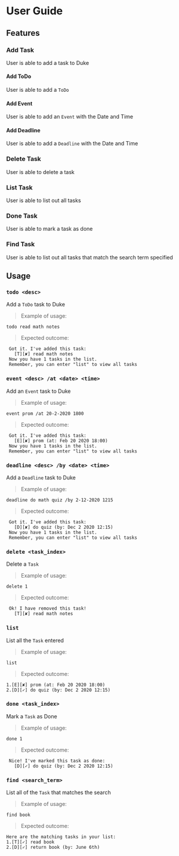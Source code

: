 # User Guide

## Features 

### Add Task
User is able to add a task to Duke

#### Add ToDo
User is able to add a `ToDo`

#### Add Event
User is able to add an `Event` with the Date and Time

#### Add Deadline
User is able to add a `Deadline` with the Date and Time

### Delete Task
User is able to delete a task

### List Task
User is able to list out all tasks

### Done Task
User is able to mark a task as done

### Find Task
User is able to list out all tasks that match the search term specified

## Usage

### `todo <desc>`

Add a `ToDo` task to Duke

>Example of usage:
```
todo read math notes
```

>Expected outcome:
```
 Got it. I've added this task:
   [T][✘] read math notes
 Now you have 1 tasks in the list.
 Remember, you can enter "list" to view all tasks
```

### `event <desc> /at <date> <time>`

Add an `Event` task to Duke

>Example of usage:
```
event prom /at 20-2-2020 1800
```

>Expected outcome:
```
 Got it. I've added this task: 
   [E][✘] prom (at: Feb 20 2020 18:00)
 Now you have 1 tasks in the list.
 Remember, you can enter "list" to view all tasks
```

### `deadline <desc> /by <date> <time>`

Add a `Deadline` task to Duke

>Example of usage:
```
deadline do math quiz /by 2-12-2020 1215
```

>Expected outcome:
```
 Got it. I've added this task: 
   [D][✘] do quiz (by: Dec 2 2020 12:15)
 Now you have 1 tasks in the list.
 Remember, you can enter "list" to view all tasks
```

### `delete <task_index>`

Delete a `Task`

>Example of usage:
```
delete 1
```

>Expected outcome:
```
 Ok! I have removed this task!
   [T][✘] read math notes
```

### `list`

List all the `Task` entered

>Example of usage:
```
list
```

>Expected outcome:
```
1.[E][✘] prom (at: Feb 20 2020 18:00)
2.[D][✓] do quiz (by: Dec 2 2020 12:15)
```

### `done <task_index>`

Mark a `Task` as Done

>Example of usage:
```
done 1
```

>Expected outcome:
```
 Nice! I've marked this task as done:
   [D][✓] do quiz (by: Dec 2 2020 12:15)
```

### `find <search_term>`

List all of the `Task` that matches the search

>Example of usage:
```
find book
```

>Expected outcome:
```
Here are the matching tasks in your list:
1.[T][✓] read book
2.[D][✓] return book (by: June 6th)
```
